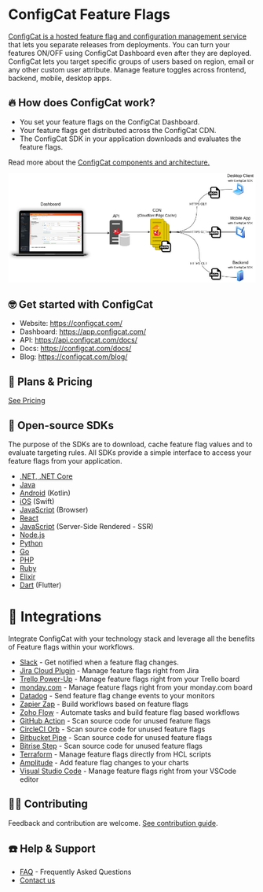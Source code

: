# ConfigCat Feature Flags

[ConfigCat is a hosted feature flag and configuration management service](https://configcat.com/) that lets you separate releases from deployments. You can turn your features ON/OFF using ConfigCat Dashboard even after they are deployed. ConfigCat lets you target specific groups of users based on region, email or any other custom user attribute. Manage feature toggles across frontend, backend, mobile, desktop apps.

## 🔥 How does ConfigCat work?
- You set your feature flags on the ConfigCat Dashboard.
- Your feature flags get distributed across the ConfigCat CDN.
- The ConfigCat SDK in your application downloads and evaluates the feature flags.

Read more about the [ConfigCat components and architecture.](https://configcat.com/architecture/)

![Architecture](profile/architecture.jpg)

##  🤓 Get started with ConfigCat
- Website: https://configcat.com/
- Dashboard: https://app.configcat.com/
- API: https://api.configcat.com/docs/
- Docs: https://configcat.com/docs/
- Blog: https://configcat.com/blog/

## 💸 Plans & Pricing
[See Pricing](https://configcat.com/pricing/)

## 🚀 Open-source SDKs
The purpose of the SDKs are to download, cache feature flag values and to evaluate targeting rules. All SDKs provide a simple interface to access your feature flags from your application.
- [.NET, .NET Core](https://configcat.com/docs/sdk-reference/csharp/)
- [Java](https://configcat.com/docs/sdk-reference/java/)
- [Android](https://configcat.com/docs/sdk-reference/android/) (Kotlin)
- [iOS](https://configcat.com/docs/sdk-reference/ios/) (Swift)
- [JavaScript](https://configcat.com/docs/sdk-reference/js/) (Browser)
- [React](https://github.com/configcat/react-sdk/)
- [JavaScript](https://configcat.com/docs/sdk-reference/js-ssr/) (Server-Side Rendered - SSR)
- [Node.js](https://configcat.com/docs/sdk-reference/node/)
- [Python](https://configcat.com/docs/sdk-reference/python/)
- [Go](https://configcat.com/docs/sdk-reference/go/)
- [PHP](https://configcat.com/docs/sdk-reference/php/)
- [Ruby](https://configcat.com/docs/sdk-reference/ruby/)
- [Elixir](https://configcat.com/docs/sdk-reference/elixir/)
- [Dart](https://configcat.com/docs/sdk-reference/dart/) (Flutter)

# 👯 Integrations
Integrate ConfigCat with your technology stack and leverage all the benefits of Feature flags within your workflows.
- [Slack](https://configcat.com/docs/integrations/slack/) - Get notified when a feature flag changes.
- [Jira Cloud Plugin](https://configcat.com/docs/integrations/jira/) - Manage feature flags right from Jira
- [Trello Power-Up](https://configcat.com/docs/integrations/trello/) - Manage feature flags right from your Trello board
- [monday.com](https://configcat.com/docs/integrations/monday/) - Manage feature flags right from your monday.com board
- [Datadog](https://configcat.com/docs/integrations/datadog/) - Send feature flag change events to your monitors
- [Zapier Zap](https://configcat.com/docs/integrations/zapier/) - Build workflows based on feature flags
- [Zoho Flow](https://configcat.com/docs/integrations/zoho-flow/) - Automate tasks and build feature flag based workflows
- [GitHub Action](https://configcat.com/docs/integrations/github/) - Scan source code for unused feature flags
- [CircleCI Orb](https://configcat.com/docs/integrations/circleci/) - Scan source code for unused feature flags
- [Bitbucket Pipe](https://configcat.com/docs/integrations/bitbucket/) - Scan source code for unused feature flags
- [Bitrise Step](https://configcat.com/docs/integrations/bitrise/) - Scan source code for unused feature flags
- [Terraform](https://configcat.com/docs/integrations/terraform/) - Manage feature flags directly from HCL scripts
- [Amplitude](https://configcat.com/docs/integrations/amplitude/) - Add feature flag changes to your charts
- [Visual Studio Code](https://configcat.com/docs/integrations/vscode/) - Manage feature flags right from your VSCode editor

## 💁🏼 Contributing
Feedback and contribution are welcome. [See contribution guide](https://github.com/configcat/.github/blob/master/CONTRIBUTING.md).

## ☎️ Help & Support
- [FAQ](https://configcat.com/docs/faq/) - Frequently Asked Questions
- [Contact us](https://configcat.com/support/)


<!--

**Here are some ideas to get you started:**

🙋‍♀️ A short introduction - what is your organization all about?
🌈 Contribution guidelines - how can the community get involved?
👩‍💻 Useful resources - where can the community find your docs? Is there anything else the community should know?
🍿 Fun facts - what does your team eat for breakfast?
🧙 Remember, you can do mighty things with the power of [Markdown](https://docs.github.com/github/writing-on-github/getting-started-with-writing-and-formatting-on-github/basic-writing-and-formatting-syntax)
-->

